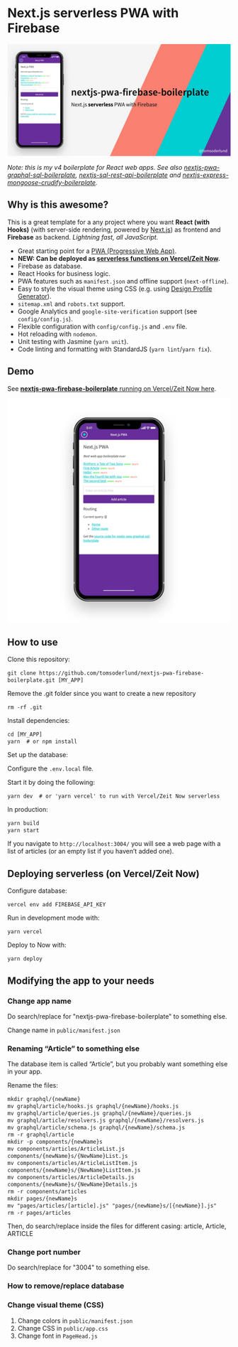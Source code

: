# Next.js serverless PWA with Firebase

![nextjs-pwa-firebase-boilerplate demo on phone](docs/github_preview.jpg)

_Note: this is my v4 boilerplate for React web apps. See also [nextjs-pwa-graphql-sql-boilerplate](https://github.com/tomsoderlund/nextjs-pwa-graphql-sql-boilerplate), [nextjs-sql-rest-api-boilerplate](https://github.com/tomsoderlund/nextjs-sql-rest-api-boilerplate) and [nextjs-express-mongoose-crudify-boilerplate](https://github.com/tomsoderlund/nextjs-express-mongoose-crudify-boilerplate)._


## Why is this awesome?

This is a great template for a any project where you want **React (with Hooks)** (with server-side rendering, powered by [Next.js](https://github.com/zeit/next.js)) as frontend and **Firebase** as backend.
_Lightning fast, all JavaScript._

* Great starting point for a [PWA (Progressive Web App)](https://en.wikipedia.org/wiki/Progressive_web_applications).
* **NEW: Can be deployed as [serverless functions on Vercel/Zeit Now](#deploying-serverless-on-vercelzeit-now).**
* Firebase as database.
* React Hooks for business logic.
* PWA features such as `manifest.json` and offline support (`next-offline`).
* Easy to style the visual theme using CSS (e.g. using [Design Profile Generator](https://tomsoderlund.github.io/design-profile-generator/)).
* `sitemap.xml` and `robots.txt` support.
* Google Analytics and `google-site-verification` support (see `config/config.js`).
* Flexible configuration with `config/config.js` and `.env` file.
* Hot reloading with `nodemon`.
* Unit testing with Jasmine (`yarn unit`).
* Code linting and formatting with StandardJS (`yarn lint`/`yarn fix`).


## Demo

See [**nextjs-pwa-firebase-boilerplate** running on Vercel/Zeit Now here](https://nextjs-pwa-firebase-boilerplate.tomsoderlund.vercel.sh/).

![nextjs-pwa-firebase-boilerplate demo on phone](docs/demo.jpg)


## How to use

Clone this repository:

    git clone https://github.com/tomsoderlund/nextjs-pwa-firebase-boilerplate.git [MY_APP]

Remove the .git folder since you want to create a new repository

    rm -rf .git

Install dependencies:

    cd [MY_APP]
    yarn  # or npm install

Set up the database:

Configure the `.env.local` file.

Start it by doing the following:

    yarn dev  # or 'yarn vercel' to run with Vercel/Zeit Now serverless

In production:

    yarn build
    yarn start

If you navigate to `http://localhost:3004/` you will see a web page with a list of articles (or an empty list if you haven’t added one).

## Deploying serverless (on Vercel/Zeit Now)

Configure database:

    vercel env add FIREBASE_API_KEY

Run in development mode with:

    yarn vercel

Deploy to Now with:

    yarn deploy

## Modifying the app to your needs

### Change app name

Do search/replace for "nextjs-pwa-firebase-boilerplate" to something else.

Change name in `public/manifest.json`

### Renaming “Article” to something else

The database item is called “Article”, but you probably want something else in your app.

Rename the files:

    mkdir graphql/{newName}
    mv graphql/article/hooks.js graphql/{newName}/hooks.js
    mv graphql/article/queries.js graphql/{newName}/queries.js
    mv graphql/article/resolvers.js graphql/{newName}/resolvers.js
    mv graphql/article/schema.js graphql/{newName}/schema.js
    rm -r graphql/article
    mkdir -p components/{newName}s
    mv components/articles/ArticleList.js components/{newName}s/{NewName}List.js
    mv components/articles/ArticleListItem.js components/{newName}s/{NewName}ListItem.js
    mv components/articles/ArticleDetails.js components/{newName}s/{NewName}Details.js
    rm -r components/articles
    mkdir pages/{newName}s
    mv "pages/articles/[article].js" "pages/{newName}s/[{newName}].js"
    rm -r pages/articles

Then, do search/replace inside the files for different casing: article, Article, ARTICLE

### Change port number

Do search/replace for "3004" to something else.

### How to remove/replace database

### Change visual theme (CSS)

1. Change colors in `public/manifest.json`
2. Change CSS in `public/app.css`
3. Change font in `PageHead.js`
